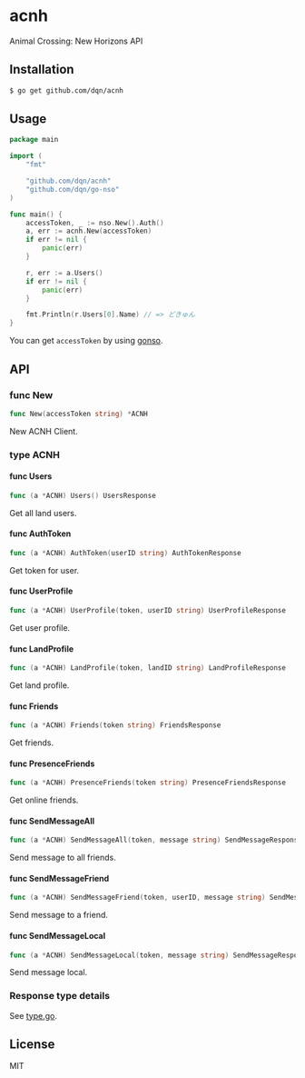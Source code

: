 # acnh

Animal Crossing: New Horizons API

## Installation

```bash
$ go get github.com/dqn/acnh
```

## Usage

```go
package main

import (
	"fmt"

	"github.com/dqn/acnh"
	"github.com/dqn/go-nso"
)

func main() {
	accessToken, _ := nso.New().Auth()
	a, err := acnh.New(accessToken)
	if err != nil {
		panic(err)
	}

	r, err := a.Users()
	if err != nil {
		panic(err)
	}

	fmt.Println(r.Users[0].Name) // => どきゅん
}
```

You can get `accessToken` by using [gonso](https://github.com/dqn/gonso).

## API

### func New

```go
func New(accessToken string) *ACNH
```

New ACNH Client.

### type ACNH

#### func Users

```go
func (a *ACNH) Users() UsersResponse
```

Get all land users.

#### func AuthToken

```go
func (a *ACNH) AuthToken(userID string) AuthTokenResponse
```

Get token for user.

#### func UserProfile

```go
func (a *ACNH) UserProfile(token, userID string) UserProfileResponse
```

Get user profile.

#### func LandProfile

```go
func (a *ACNH) LandProfile(token, landID string) LandProfileResponse
```

Get land profile.

#### func Friends

```go
func (a *ACNH) Friends(token string) FriendsResponse
```

Get friends.

#### func PresenceFriends

```go
func (a *ACNH) PresenceFriends(token string) PresenceFriendsResponse
```

Get online friends.

#### func SendMessageAll

```go
func (a *ACNH) SendMessageAll(token, message string) SendMessageResponse
```

Send message to all friends.

#### func SendMessageFriend

```go
func (a *ACNH) SendMessageFriend(token, userID, message string) SendMessageResponse
```

Send message to a friend.

#### func SendMessageLocal

```go
func (a *ACNH) SendMessageLocal(token, message string) SendMessageResponse
```

Send message local.

### Response type details

See [type.go](type.go).

## License

MIT

